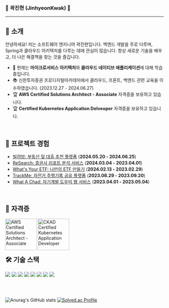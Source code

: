 ### 👋 곽진현 (JinhyeonKwak) 👋
---

## 📝 소개
안녕하세요! 저는 소프트웨어 엔지니어 곽진현입니다. 백엔드 개발을 주로 다루며, Spring과 클라우드 아키텍처를 다루는 데에 관심이 많습니다. 항상 새로운 기술을 배우고, 더 나은 해결책을 찾는 것을 즐깁니다.

- 🌱 현재는 **마이크로서비스 아키텍처**와 **클라우드 네이티브 애플리케이션**에 대해 학습 중입니다.
- 📚 신한투자증권 프로디지털아카데미에서 클라우드, 프론트, 백엔드 관련 교육을 이수하였습니다. (2023.12.27 - 2024.06.27)
- 🏆 **AWS Certified Solutions Architect - Associate** 자격증을 보유하고 있습니다.
- 🏆 **Certified Kubernetes Application Delveoper** 자격증을 보유하고 있습니다.

<br>

## 📂 프로젝트 경험
- [빌려방: 부동산 및 대출 추천 플랫폼](https://github.com/PDA-BillyBang) (**2024.05.20 - 2024.06.25**)
- [ReSearch: 증권사 리포트 분석 서비스](https://github.com/PDA-stockX/research-server) (**2024.03.04 - 2023.04.01**)
- [What's Your ETF: 나만의 ETF 만들기](https://github.com/What-s-Your-ETF/app-server) (**2024.02.13 - 2023.02.29**)
- [TrackMe: 자전거 주행기록 공유 플랫폼](https://github.com/orgs/track-me-dev/repositories) (**2023.08.29 - 2023.09.20**)
- [What A Chad: 자기계발 도우미 웹 서비스](https://github.com/whatachad) (**2023.04.01 - 2023.05.04**)
<br>

## 🏅 자격증
<img src="https://github.com/user-attachments/assets/218aae34-12e8-4b1c-9b3f-a3a3175c35c7" alt="AWS Certified Solutions Architect - Associate" height="100em" align="left"/>
<img src="https://github.com/user-attachments/assets/c8311ee9-e8f5-4709-945a-baee1d301b46" alt="CKAD Certified Kubernetes Application Developer" height="100em" align="left"/>

<br><br><br><br><br>

## 🛠️ 기술 스택
<p align="left">
  <img src="https://img.shields.io/badge/java-007396?style=for-the-badge&logo=java&logoColor=white">
  <img src="https://img.shields.io/badge/spring-6DB33F?style=for-the-badge&logo=spring&logoColor=white">
  <img src="https://img.shields.io/badge/javascript-F7DF1E?style=for-the-badge&logo=javascript&logoColor=white">
  <img src="https://img.shields.io/badge/react-61DAFB?style=for-the-badge&logo=react&logoColor=white">
  <img src="https://img.shields.io/badge/aws-232F3E?style=for-the-badge&logo=amazonwebservices&logoColor=white">
  <img src="https://img.shields.io/badge/docker-2496ED?style=for-the-badge&logo=docker&logoColor=white">
  <img src="https://img.shields.io/badge/kubernetes-326CE5?style=for-the-badge&logo=kubernetes&logoColor=white">
  <img src="https://img.shields.io/badge/jenkins-D24939?style=for-the-badge&logo=jenkins&logoColor=white">
</p>

<br><br>

![Anurag's GitHub stats](https://github-readme-stats.vercel.app/api?username=JinhyeonKwak&show_icons=true&theme=prussian)
[![Solved.ac Profile](http://mazassumnida.wtf/api/v2/generate_badge?boj=wlsgus555)](https://solved.ac/wlsgus555/)
